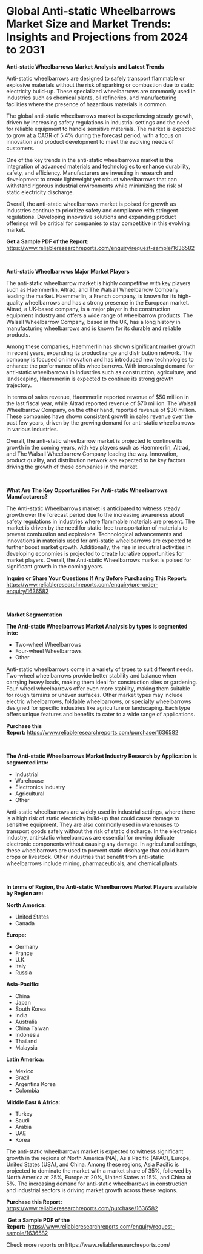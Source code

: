 <p><h1>Global Anti-static Wheelbarrows Market Size and Market Trends: Insights and Projections from 2024 to 2031</h1></p><p><strong>Anti-static Wheelbarrows Market Analysis and Latest Trends</strong></p>
<p><p>Anti-static wheelbarrows are designed to safely transport flammable or explosive materials without the risk of sparking or combustion due to static electricity build-up. These specialized wheelbarrows are commonly used in industries such as chemical plants, oil refineries, and manufacturing facilities where the presence of hazardous materials is common.</p><p>The global anti-static wheelbarrows market is experiencing steady growth, driven by increasing safety regulations in industrial settings and the need for reliable equipment to handle sensitive materials. The market is expected to grow at a CAGR of 5.4% during the forecast period, with a focus on innovation and product development to meet the evolving needs of customers.</p><p>One of the key trends in the anti-static wheelbarrows market is the integration of advanced materials and technologies to enhance durability, safety, and efficiency. Manufacturers are investing in research and development to create lightweight yet robust wheelbarrows that can withstand rigorous industrial environments while minimizing the risk of static electricity discharge.</p><p>Overall, the anti-static wheelbarrows market is poised for growth as industries continue to prioritize safety and compliance with stringent regulations. Developing innovative solutions and expanding product offerings will be critical for companies to stay competitive in this evolving market.</p></p>
<p><strong>Get a Sample PDF of the Report:&nbsp;</strong> <a href="https://www.reliableresearchreports.com/enquiry/request-sample/1636582">https://www.reliableresearchreports.com/enquiry/request-sample/1636582</a></p>
<p>&nbsp;</p>
<p><strong>Anti-static Wheelbarrows Major Market Players</strong></p>
<p><p>The anti-static wheelbarrow market is highly competitive with key players such as Haemmerlin, Altrad, and The Walsall Wheelbarrow Company leading the market. Haemmerlin, a French company, is known for its high-quality wheelbarrows and has a strong presence in the European market. Altrad, a UK-based company, is a major player in the construction equipment industry and offers a wide range of wheelbarrow products. The Walsall Wheelbarrow Company, based in the UK, has a long history in manufacturing wheelbarrows and is known for its durable and reliable products.</p><p>Among these companies, Haemmerlin has shown significant market growth in recent years, expanding its product range and distribution network. The company is focused on innovation and has introduced new technologies to enhance the performance of its wheelbarrows. With increasing demand for anti-static wheelbarrows in industries such as construction, agriculture, and landscaping, Haemmerlin is expected to continue its strong growth trajectory.</p><p>In terms of sales revenue, Haemmerlin reported revenue of $50 million in the last fiscal year, while Altrad reported revenue of $70 million. The Walsall Wheelbarrow Company, on the other hand, reported revenue of $30 million. These companies have shown consistent growth in sales revenue over the past few years, driven by the growing demand for anti-static wheelbarrows in various industries.</p><p>Overall, the anti-static wheelbarrow market is projected to continue its growth in the coming years, with key players such as Haemmerlin, Altrad, and The Walsall Wheelbarrow Company leading the way. Innovation, product quality, and distribution network are expected to be key factors driving the growth of these companies in the market.</p></p>
<p>&nbsp;</p>
<p><strong>What Are The Key Opportunities For Anti-static Wheelbarrows Manufacturers?</strong></p>
<p><p>The Anti-static Wheelbarrows market is anticipated to witness steady growth over the forecast period due to the increasing awareness about safety regulations in industries where flammable materials are present. The market is driven by the need for static-free transportation of materials to prevent combustion and explosions. Technological advancements and innovations in materials used for anti-static wheelbarrows are expected to further boost market growth. Additionally, the rise in industrial activities in developing economies is projected to create lucrative opportunities for market players. Overall, the Anti-static Wheelbarrows market is poised for significant growth in the coming years.</p></p>
<p><strong>Inquire or Share Your Questions If Any Before Purchasing This Report:</strong> <a href="https://www.reliableresearchreports.com/enquiry/pre-order-enquiry/1636582">https://www.reliableresearchreports.com/enquiry/pre-order-enquiry/1636582</a></p>
<p>&nbsp;</p>
<p><strong>Market Segmentation</strong></p>
<p><strong>The Anti-static Wheelbarrows Market Analysis by types is segmented into:</strong></p>
<p><ul><li>Two-wheel Wheelbarrows</li><li>Four-wheel Wheelbarrows</li><li>Other</li></ul></p>
<p><p>Anti-static wheelbarrows come in a variety of types to suit different needs. Two-wheel wheelbarrows provide better stability and balance when carrying heavy loads, making them ideal for construction sites or gardening. Four-wheel wheelbarrows offer even more stability, making them suitable for rough terrains or uneven surfaces. Other market types may include electric wheelbarrows, foldable wheelbarrows, or specialty wheelbarrows designed for specific industries like agriculture or landscaping. Each type offers unique features and benefits to cater to a wide range of applications.</p></p>
<p><strong>Purchase this Report:&nbsp;</strong><a href="https://www.reliableresearchreports.com/purchase/1636582">https://www.reliableresearchreports.com/purchase/1636582</a></p>
<p>&nbsp;</p>
<p><strong>The Anti-static Wheelbarrows Market Industry Research by Application is segmented into:</strong></p>
<p><ul><li>Industrial</li><li>Warehouse</li><li>Electronics Industry</li><li>Agricultural</li><li>Other</li></ul></p>
<p><p>Anti-static wheelbarrows are widely used in industrial settings, where there is a high risk of static electricity build-up that could cause damage to sensitive equipment. They are also commonly used in warehouses to transport goods safely without the risk of static discharge. In the electronics industry, anti-static wheelbarrows are essential for moving delicate electronic components without causing any damage. In agricultural settings, these wheelbarrows are used to prevent static discharge that could harm crops or livestock. Other industries that benefit from anti-static wheelbarrows include mining, pharmaceuticals, and chemical plants.</p></p>
<p>&nbsp;</p>
<p><strong>In terms of Region, the Anti-static Wheelbarrows Market Players available by Region are:</strong></p>
<p>
    <p> <strong> North America: </strong>
        <ul>
            <li>United States</li>
            <li>Canada</li>
        </ul>
        </p> 
    <p> <strong> Europe: </strong>
        <ul>
            <li>Germany</li>
            <li>France</li>
            <li>U.K.</li>
            <li>Italy</li>
            <li>Russia</li>
        </ul>
        </p> 
    <p> <strong> Asia-Pacific: </strong>
        <ul>
            <li>China</li>
            <li>Japan</li>
            <li>South Korea</li>
            <li>India</li>
            <li>Australia</li>
            <li>China Taiwan</li>
            <li>Indonesia</li>
            <li>Thailand</li>
            <li>Malaysia</li>
        </ul>
        </p> 
    <p> <strong> Latin America: </strong>
        <ul>
            <li>Mexico</li>
            <li>Brazil</li>
            <li>Argentina Korea</li>
            <li>Colombia</li>
        </ul>
        </p> 
    <p> <strong> Middle East & Africa: </strong>
        <ul>
            <li>Turkey</li>
            <li>Saudi</li>
            <li>Arabia</li>
            <li>UAE</li>
            <li>Korea</li>
        </ul>
    </p>
    </p>
<p><p>The anti-static wheelbarrows market is expected to witness significant growth in the regions of North America (NA), Asia Pacific (APAC), Europe, United States (USA), and China. Among these regions, Asia Pacific is projected to dominate the market with a market share of 35%, followed by North America at 25%, Europe at 20%, United States at 15%, and China at 5%. The increasing demand for anti-static wheelbarrows in construction and industrial sectors is driving market growth across these regions.</p></p>
<p><strong>Purchase this Report: </strong><a href="https://www.reliableresearchreports.com/purchase/1636582">https://www.reliableresearchreports.com/purchase/1636582</a></p>
<p>&nbsp;<strong>Get a Sample PDF of the Report:&nbsp;&nbsp;</strong><a href="https://www.reliableresearchreports.com/enquiry/request-sample/1636582">https://www.reliableresearchreports.com/enquiry/request-sample/1636582</a></p>
<p><strong></strong></p>
<p>Check more reports on https://www.reliableresearchreports.com/</p>